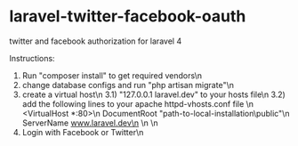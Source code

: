 laravel-twitter-facebook-oauth
==============================

twitter and facebook authorization for laravel 4

Instructions:

1) Run "composer install" to get required vendors\n
2) change database configs and run "php artisan migrate"\n
3) create a virtual host\n
3.1) "127.0.0.1 laravel.dev" to your hosts file\n
3.2) add the following lines to your apache httpd-vhosts.conf file \n
<VirtualHost *:80>\n
    DocumentRoot "path-to-local-installation\public"\n
    ServerName www.laravel.dev\n
</VirtualHost>\n
\n
4) Login with Facebook or Twitter\n
